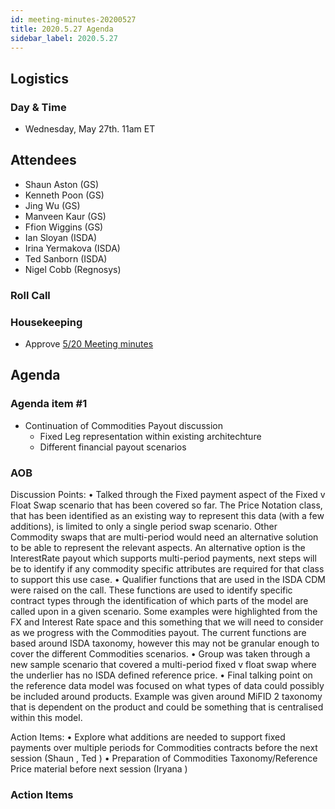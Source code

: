 ```yaml
---
id: meeting-minutes-20200527
title: 2020.5.27 Agenda
sidebar_label: 2020.5.27
---
```


## Logistics
### Day & Time
* Wednesday, May 27th. 11am ET

## Attendees
* Shaun Aston (GS)
* Kenneth Poon (GS)
* Jing Wu (GS)
* Manveen Kaur (GS)
* Ffion Wiggins (GS)
* Ian Sloyan (ISDA)
* Irina Yermakova (ISDA)
* Ted Sanborn (ISDA)
* Nigel Cobb (Regnosys)


### Roll Call

### Housekeeping
* Approve [5/20 Meeting minutes](https://github.com/finos/alloy/blob/master/meeting-minutes/commodities-ref-data-wg/2020.5.20-commod-wg-meeting.md) 

## Agenda

### Agenda item #1
- Continuation of Commodities Payout discussion
  - Fixed Leg representation within existing architechture
  - Different financial payout scenarios

### AOB
Discussion Points:
•	Talked through the Fixed payment aspect of the Fixed v Float Swap scenario that has been covered so far. The Price Notation class, that has been identified as an existing way to represent this data (with a few additions), is limited to only a single period swap scenario. Other Commodity swaps that are multi-period would need an alternative solution to be able to represent the relevant aspects. An alternative option is the InterestRate payout which supports multi-period payments, next steps will be to identify if any commodity specific attributes are required for that class to support this use case. 
•	Qualifier functions that are used in the ISDA CDM were raised on the call. These functions are used to identify specific contract types through the identification of which parts of the model are called upon in a given scenario. Some examples were highlighted from the FX and Interest Rate space and this something that we will need to consider as we progress with the Commodities payout. The current functions are based around ISDA taxonomy, however this may not be granular enough to cover the different Commodities scenarios.
•	Group was taken through a new sample scenario that covered a multi-period fixed v float swap where the underlier has no ISDA defined reference price. 
•	Final talking point on the reference data model was focused on what types of data could possibly be included around products. Example was given around MiFID 2 taxonomy that is dependent on the product and could be something that is centralised within this model. 

Action Items:
•	Explore what additions are needed to support fixed payments over multiple periods for Commodities contracts before the next session (Shaun <GS>, Ted <ISDA>)
•	Preparation of Commodities Taxonomy/Reference Price material before next session (Iryana <ISDA>)



### Action Items

